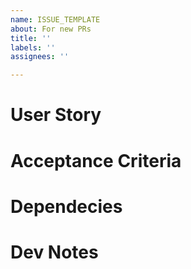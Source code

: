 ```yaml
---
name: ISSUE_TEMPLATE
about: For new PRs
title: ''
labels: ''
assignees: ''

---
```


<!--- Provide a general summary of the issue in the Title above -->
<!--- DELETE ALL COMMENTS BEFORE CREATING ISSUE -->

# User Story
<!-- Write a description of what the user should see and experience based on THIS ticket -->

# Acceptance Criteria
<!-- The Acceptance Criteria of a User Story consists of a set of Test Scenarios that are to be met to confirm that the software is working as expected. The Acceptance Criteria illustrates the scope of the individual ticket and expectations from the team and client. -->

<!-- The Acceptance Criteria is applicable to specific User Story. Acceptance Criteria of each User Story will be different based on the requirements of that User Story. -->

<!-- EXAMPLE -->
<!-- WHEN the user visits any page -->
<!-- THEN I should see a Bootstrap NavBar -->
<!-- AND there should be links to the other pages -->
<!-- AND the current page should be In Bold -->

# Dependecies
<!-- List out all of the dev work that needs to be completed for this ticket and what other tickets are impacted or blocking this ticket's start/finish -->

# Dev Notes
<!-- List out all of the dev work that needs to be completed for this ticket and what other tickets are impacted or blocking this ticket's start/finish -->
